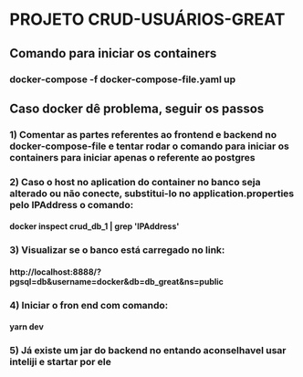 # PROJETO CRUD-USUÁRIOS-GREAT

## Comando para iniciar os containers 
### docker-compose -f docker-compose-file.yaml up

## Caso docker dê problema, seguir os passos
### 1) Comentar as partes referentes ao frontend e backend no docker-compose-file e tentar rodar o comando para iniciar os containers para iniciar apenas o referente ao postgres
### 2) Caso o host no aplication do container no banco seja alterado ou não conecte, substitui-lo no application.properties pelo IPAddress o comando:
#### docker inspect crud_db_1 | grep 'IPAddress'
### 3) Visualizar se o banco está carregado no link:
#### http://localhost:8888/?pgsql=db&username=docker&db=db_great&ns=public
### 4) Iniciar o fron end com comando:
#### yarn dev
### 5) Já existe um jar do backend no entando aconselhavel usar inteliji e startar por ele